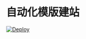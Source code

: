 # 自动化模版建站

[![Deploy](https://github.com/aceHubert/pomelo/actions/workflows/deploy.yml/badge.svg?branch=master)](https://github.com/aceHubert/pomelo/actions/workflows/deploy.yml)
